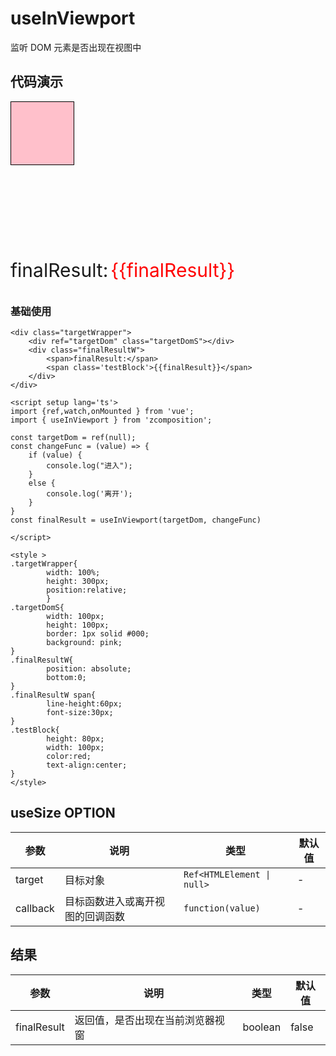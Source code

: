 # useInViewport

监听 DOM 元素是否出现在视图中

## 代码演示

<div class="targetWrapper">
    <div ref="targetDom" class="targetDomS"></div>
    <div class="finalResultW">
        <span>finalResult:</span>
        <span class='testBlock'>{{finalResult}}</span>
    </div>
</div>

<script setup lang='ts'>
import {ref,watch,onMounted } from 'vue';
import { useInViewport } from 'zcomposition';

const targetDom = ref(null);
const changeFunc = (value) => {
    if (value) {
        console.log("进入");
    }
    else {
        console.log('离开');
    }
}
const finalResult = useInViewport(targetDom, changeFunc)

</script>

<style >
.targetWrapper{
        width: 100%;
        height: 300px;
        position:relative;
        }
.targetDomS{
        width: 100px; 
        height: 100px;
        border: 1px solid #000; 
        background: pink;
}
.finalResultW{
        position: absolute;
        bottom:0;    
}
.finalResultW span{
        line-height:60px;
        font-size:30px;    
}
.testBlock{      
        height: 80px;
        width: 100px;
        color:red;
        text-align:center;
}
</style>

### 基础使用

```vue
<div class="targetWrapper">
    <div ref="targetDom" class="targetDomS"></div>
    <div class="finalResultW">
        <span>finalResult:</span>
        <span class='testBlock'>{{finalResult}}</span>
    </div>
</div>

<script setup lang='ts'>
import {ref,watch,onMounted } from 'vue';
import { useInViewport } from 'zcomposition';

const targetDom = ref(null);
const changeFunc = (value) => {
    if (value) {
        console.log("进入");
    }
    else {
        console.log('离开');
    }
}
const finalResult = useInViewport(targetDom, changeFunc)

</script>

<style >
.targetWrapper{
        width: 100%;
        height: 300px;
        position:relative;
        }
.targetDomS{
        width: 100px; 
        height: 100px;
        border: 1px solid #000; 
        background: pink;
}
.finalResultW{
        position: absolute;
        bottom:0;    
}
.finalResultW span{
        line-height:60px;
        font-size:30px;    
}
.testBlock{      
        height: 80px;
        width: 100px;
        color:red;
        text-align:center;
}
</style>
```

## useSize OPTION

| 参数   | 说明     | 类型                       | 默认值 |
| ------ | -------- | -------------------------- | ------ |
| target | 目标对象 | `Ref<HTMLElement \| null>` | -      |
| callback     | 目标函数进入或离开视图的回调函数             | `function(value)` |-            |

## 结果

| 参数        | 说明                             | 类型    | 默认值 |
| ----------- | -------------------------------- | ------- | ------ |
| finalResult | 返回值，是否出现在当前浏览器视窗 | boolean | false  |
